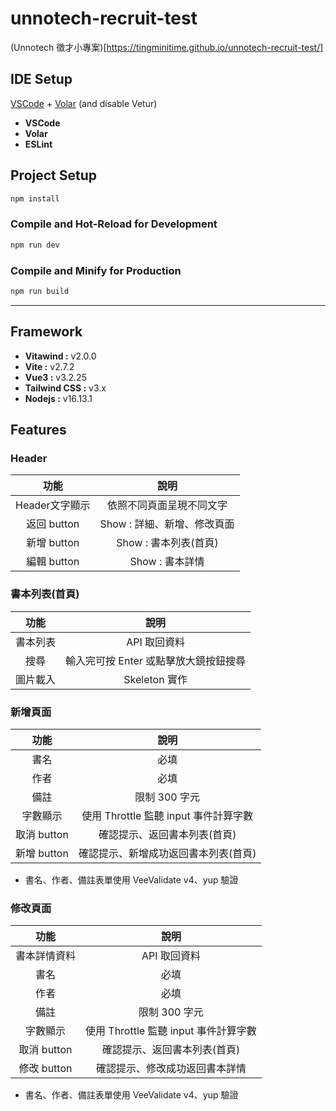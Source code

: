 # unnotech-recruit-test

(Unnotech 徵才小專案)[https://tingminitime.github.io/unnotech-recruit-test/]

## IDE Setup

[VSCode](https://code.visualstudio.com/) + [Volar](https://marketplace.visualstudio.com/items?itemName=Vue.volar) (and disable Vetur)

- **VSCode**
- **Volar**
- **ESLint**

## Project Setup

```sh
npm install
```

### Compile and Hot-Reload for Development

```sh
npm run dev
```

### Compile and Minify for Production

```sh
npm run build
```

---

## Framework
- **Vitawind :** v2.0.0
- **Vite :** v2.7.2
- **Vue3 :** v3.2.25
- **Tailwind CSS :** v3.x
- **Nodejs :** v16.13.1

## Features
### Header
| 功能 | 說明 |
|:----:|:----------:|
| Header文字顯示 | 依照不同頁面呈現不同文字 |
| 返回 button | Show : 詳細、新增、修改頁面 |
| 新增 button | Show : 書本列表(首頁) |
| 編輯 button | Show : 書本詳情 |

### 書本列表(首頁)
| 功能 | 說明 |
|:----:|:----------:|
| 書本列表 | API 取回資料 |
| 搜尋 | 輸入完可按 Enter 或點擊放大鏡按鈕搜尋 |
| 圖片載入 | Skeleton 實作 |

### 新增頁面
| 功能 | 說明 |
|:----:|:----------:|
| 書名 | 必填 |
| 作者 | 必填 |
| 備註 | 限制 300 字元 |
| 字數顯示 | 使用 Throttle 監聽 input 事件計算字數 |
| 取消 button | 確認提示、返回書本列表(首頁) |
| 新增 button | 確認提示、新增成功返回書本列表(首頁) |

* 書名、作者、備註表單使用 VeeValidate v4、yup 驗證

### 修改頁面
| 功能 | 說明 |
|:----:|:----------:|
| 書本詳情資料 | API 取回資料 |
| 書名 | 必填 |
| 作者 | 必填 |
| 備註 | 限制 300 字元 |
| 字數顯示 | 使用 Throttle 監聽 input 事件計算字數 |
| 取消 button | 確認提示、返回書本列表(首頁) |
| 修改 button | 確認提示、修改成功返回書本詳情 |

* 書名、作者、備註表單使用 VeeValidate v4、yup 驗證


